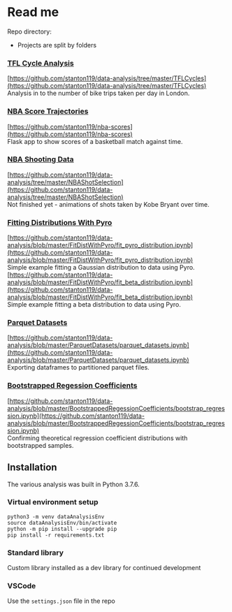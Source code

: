 # Read me

Repo directory:  
* Projects are split by folders


### [TFL Cycle Analysis](TFLCycles/)
<!-- Skills: data visualisation, regression -->
[https://github.com/stanton119/data-analysis/tree/master/TFLCycles](https://github.com/stanton119/data-analysis/tree/master/TFLCycles)  
Analysis in to the number of bike trips taken per day in London.  


### [NBA Score Trajectories](https://github.com/stanton119/nba-scores)
[https://github.com/stanton119/nba-scores](https://github.com/stanton119/nba-scores)  
Flask app to show scores of a basketball match against time.  


### [NBA Shooting Data](NBAShotSelection/)
[https://github.com/stanton119/data-analysis/tree/master/NBAShotSelection](https://github.com/stanton119/data-analysis/tree/master/NBAShotSelection)  
Not finished yet - animations of shots taken by Kobe Bryant over time.  

### [Fitting Distributions With Pyro](FitDistWithPyro/)
<!-- Skills: bayesian analysis -->
[https://github.com/stanton119/data-analysis/blob/master/FitDistWithPyro/fit_pyro_distribution.ipynb](https://github.com/stanton119/data-analysis/blob/master/FitDistWithPyro/fit_pyro_distribution.ipynb)  
Simple example fitting a Gaussian distribution to data using Pyro.  
[https://github.com/stanton119/data-analysis/blob/master/FitDistWithPyro/fit_beta_distribution.ipynb](https://github.com/stanton119/data-analysis/blob/master/FitDistWithPyro/fit_beta_distribution.ipynb)  
Simple example fitting a beta distribution to data using Pyro.

### [Parquet Datasets](ParquetDatasets/)
[https://github.com/stanton119/data-analysis/blob/master/ParquetDatasets/parquet_datasets.ipynb](https://github.com/stanton119/data-analysis/blob/master/ParquetDatasets/parquet_datasets.ipynb)  
Exporting dataframes to partitioned parquet files.

### [Bootstrapped Regession Coefficients](BootstrappedRegessionCoefficients/)
[https://github.com/stanton119/data-analysis/blob/master/BootstrappedRegessionCoefficients/bootstrap_regression.ipynb](https://github.com/stanton119/data-analysis/blob/master/BootstrappedRegessionCoefficients/bootstrap_regression.ipynb)  
Confirming theoretical regression coefficient distributions with bootstrapped samples.


## Installation
The various analysis was built in Python 3.7.6.

### Virtual environment setup  
```
python3 -m venv dataAnalysisEnv
source dataAnalysisEnv/bin/activate
python -m pip install --upgrade pip
pip install -r requirements.txt
```

### Standard library
Custom library installed as a dev library for continued development

### VSCode
Use the `settings.json` file in the repo
